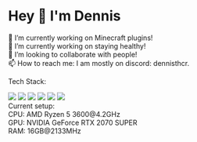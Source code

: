 # Hey 👋 I'm Dennis
🔭 I’m currently working on Minecraft plugins! <br>
🌱 I’m currently working on staying healthy! <br>
👯 I’m looking to collaborate with people! <br>
📫 How to reach me: I am mostly on discord: dennisthcr.  <br>

Tech Stack:
<div align="left">
  <img src="https://img.shields.io/badge/-x86--64%20ASM-0098C2?style=for-the-badge" />
  <img src="https://img.shields.io/badge/-JS-0098C2?style=for-the-badge" />
  <img src="https://img.shields.io/badge/-Node.js-0098C2?style=for-the-badge" />
  <img src="https://img.shields.io/badge/-Python-0098C2?style=for-the-badge" />
  <img src="https://img.shields.io/badge/-Lua-0098C2?style=for-the-badge" />
  <img src="https://img.shields.io/badge/-Java-0098C2?style=for-the-badge" />
</div>
Current setup:<br>
CPU: AMD Ryzen 5 3600@4.2GHz<br>
GPU: NVIDIA GeForce RTX 2070 SUPER<br>
RAM: 16GB@2133MHz<br>
